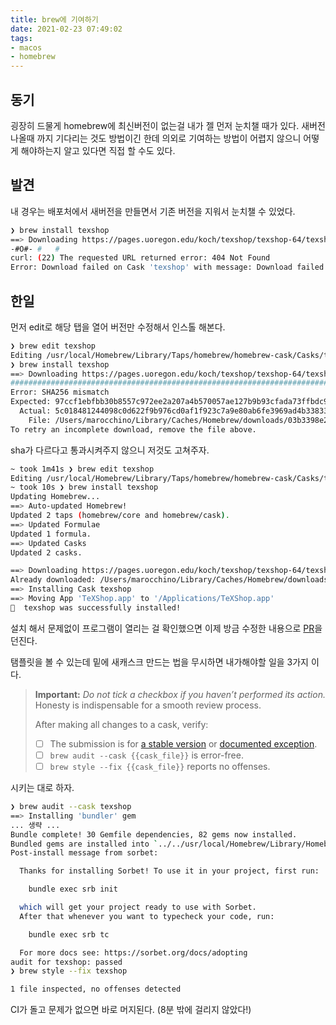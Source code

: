 ```yaml
---
title: brew에 기여하기
date: 2021-02-23 07:49:02
tags:
- macos
- homebrew
---
```


## 동기

굉장히 드물게 homebrew에 최신버전이 없는걸 내가 젤 먼저 눈치챌 때가 있다.
새버전 나올때 까지 기다리는 것도 방법이긴 한데 의외로 기여하는 방법이 어렵지
않으니 어떻게 해야하는지 알고 있다면 직접 할 수도 있다.

## 발견

내 경우는 배포처에서 새버전을 만들면서 기존 버전을 지워서 눈치챌 수 있었다.

```bash
❯ brew install texshop
==> Downloading https://pages.uoregon.edu/koch/texshop/texshop-64/texshop458.zip
-#O#- #   #
curl: (22) The requested URL returned error: 404 Not Found
Error: Download failed on Cask 'texshop' with message: Download failed: https://pages.uoregon.edu/koch/texshop/texshop-64/texshop458.zip
```

## 한일

먼저 edit로 해당 탭을 열어 버전만 수정해서 인스톨 해본다.

```bash
❯ brew edit texshop
Editing /usr/local/Homebrew/Library/Taps/homebrew/homebrew-cask/Casks/texshop.rb
❯ brew install texshop
==> Downloading https://pages.uoregon.edu/koch/texshop/texshop-64/texshop459.zip
######################################################################## 100.0%
Error: SHA256 mismatch
Expected: 97ccf1ebfbb30b8557c972ee2a207a4b570057ae127b9b93cfada73ffbdc907e
  Actual: 5c018481244098c0d622f9b976cd0af1f923c7a9e80ab6fe3969ad4b338334fa
    File: /Users/marocchino/Library/Caches/Homebrew/downloads/03b3398e2bc593405fc7eeaa245c15cf0e9cfbf0a8882b5d0e6d7e2ac9b08c5e--texshop459.zip
To retry an incomplete download, remove the file above.
```

sha가 다르다고 통과시켜주지 않으니 저것도 고쳐주자.

```bash
~ took 1m41s ❯ brew edit texshop
Editing /usr/local/Homebrew/Library/Taps/homebrew/homebrew-cask/Casks/texshop.rb
~ took 10s ❯ brew install texshop
Updating Homebrew...
==> Auto-updated Homebrew!
Updated 2 taps (homebrew/core and homebrew/cask).
==> Updated Formulae
Updated 1 formula.
==> Updated Casks
Updated 2 casks.

==> Downloading https://pages.uoregon.edu/koch/texshop/texshop-64/texshop459.zip
Already downloaded: /Users/marocchino/Library/Caches/Homebrew/downloads/03b3398e2bc593405fc7eeaa245c15cf0e9cfbf0a8882b5d0e6d7e2ac9b08c5e--texshop459.zip
==> Installing Cask texshop
==> Moving App 'TeXShop.app' to '/Applications/TeXShop.app'
🍺  texshop was successfully installed!
```

설치 해서 문제없이 프로그램이 열리는 걸 확인했으면 이제 방금 수정한 내용으로
[PR](https://github.com/Homebrew/homebrew-cask/pull/100249)을 던진다.

탬플릿을 볼 수 있는데 밑에 새캐스크 만드는 법을 무시하면 내가해야할 일을 3가지
이다.

> **Important:** *Do not tick a checkbox if you haven’t performed its action.*
> Honesty is indispensable for a smooth review process.
>
> After making all changes to a cask, verify:
>
> - [ ] The submission is for
    [a stable version](https://github.com/Homebrew/homebrew-cask/blob/master/doc/development/adding_a_cask.md#stable-versions)
    or
    [documented exception](https://github.com/Homebrew/homebrew-cask/blob/master/doc/development/adding_a_cask.md#but-there-is-no-stable-version).
> - [ ] `brew audit --cask {{cask_file}}` is error-free.
> - [ ] `brew style --fix {{cask_file}}` reports no offenses.

시키는 대로 하자.

```bash
❯ brew audit --cask texshop
==> Installing 'bundler' gem
... 생략 ...
Bundle complete! 30 Gemfile dependencies, 82 gems now installed.
Bundled gems are installed into `../../usr/local/Homebrew/Library/Homebrew/vendor/bundle`
Post-install message from sorbet:

  Thanks for installing Sorbet! To use it in your project, first run:

    bundle exec srb init

  which will get your project ready to use with Sorbet.
  After that whenever you want to typecheck your code, run:

    bundle exec srb tc

  For more docs see: https://sorbet.org/docs/adopting
audit for texshop: passed
❯ brew style --fix texshop

1 file inspected, no offenses detected
```

CI가 돌고 문제가 없으면 바로 머지된다. (8분 밖에 걸리지 않았다!)
